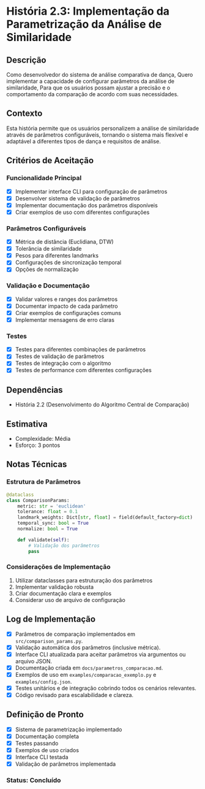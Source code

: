# História 2.3: Implementação da Parametrização da Análise de Similaridade

## Descrição

Como desenvolvedor do sistema de análise comparativa de dança,
Quero implementar a capacidade de configurar parâmetros da análise de similaridade,
Para que os usuários possam ajustar a precisão e o comportamento da comparação de acordo com suas necessidades.

## Contexto

Esta história permite que os usuários personalizem a análise de similaridade através de parâmetros configuráveis, tornando o sistema mais flexível e adaptável a diferentes tipos de dança e requisitos de análise.

## Critérios de Aceitação

### Funcionalidade Principal

- [x] Implementar interface CLI para configuração de parâmetros
- [x] Desenvolver sistema de validação de parâmetros
- [x] Implementar documentação dos parâmetros disponíveis
- [x] Criar exemplos de uso com diferentes configurações

### Parâmetros Configuráveis

- [x] Métrica de distância (Euclidiana, DTW)
- [x] Tolerância de similaridade
- [x] Pesos para diferentes landmarks
- [x] Configurações de sincronização temporal
- [x] Opções de normalização

### Validação e Documentação

- [x] Validar valores e ranges dos parâmetros
- [x] Documentar impacto de cada parâmetro
- [x] Criar exemplos de configurações comuns
- [x] Implementar mensagens de erro claras

### Testes

- [x] Testes para diferentes combinações de parâmetros
- [x] Testes de validação de parâmetros
- [x] Testes de integração com o algoritmo
- [x] Testes de performance com diferentes configurações

## Dependências

- História 2.2 (Desenvolvimento do Algoritmo Central de Comparação)

## Estimativa

- Complexidade: Média
- Esforço: 3 pontos

## Notas Técnicas

### Estrutura de Parâmetros

```python
@dataclass
class ComparisonParams:
    metric: str = 'euclidean'
    tolerance: float = 0.1
    landmark_weights: Dict[str, float] = field(default_factory=dict)
    temporal_sync: bool = True
    normalize: bool = True

    def validate(self):
        # Validação dos parâmetros
        pass
```

### Considerações de Implementação

1. Utilizar dataclasses para estruturação dos parâmetros
2. Implementar validação robusta
3. Criar documentação clara e exemplos
4. Considerar uso de arquivo de configuração

## Log de Implementação

- [x] Parâmetros de comparação implementados em `src/comparison_params.py`.
- [x] Validação automática dos parâmetros (inclusive métrica).
- [x] Interface CLI atualizada para aceitar parâmetros via argumentos ou arquivo JSON.
- [x] Documentação criada em `docs/parametros_comparacao.md`.
- [x] Exemplos de uso em `examples/comparacao_exemplo.py` e `examples/config.json`.
- [x] Testes unitários e de integração cobrindo todos os cenários relevantes.
- [x] Código revisado para escalabilidade e clareza.

## Definição de Pronto

- [x] Sistema de parametrização implementado
- [x] Documentação completa
- [x] Testes passando
- [x] Exemplos de uso criados
- [x] Interface CLI testada
- [x] Validação de parâmetros implementada

### Status: Concluído
